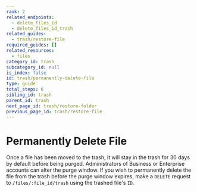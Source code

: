 ```yaml
---
rank: 2
related_endpoints:
  - delete_files_id
  - delete_files_id_trash
related_guides:
  - trash/restore-file
required_guides: []
related_resources:
  - files
category_id: trash
subcategory_id: null
is_index: false
id: trash/permanently-delete-file
type: guide
total_steps: 6
sibling_id: trash
parent_id: trash
next_page_id: trash/restore-folder
previous_page_id: trash/restore-file
---
```


# Permanently Delete File

Once a file has been moved to the trash, it will stay in the trash for 30
days by default before being purged. Administrators of Business or
Enterprise accounts can alter the purge window. If you wish to permanently
delete the file from the trash before the purge window expires, make a `DELETE`
request to `/files/:file_id/trash` using the trashed file's `ID`.

<Samples id='delete_files_id_trash' >

</Samples>
